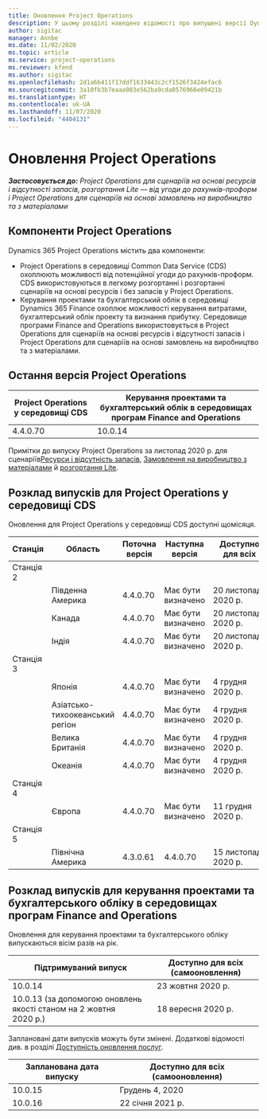 ```yaml
---
title: Оновлення Project Operations
description: У цьому розділі наведено відомості про випущені версії Dynamics 365 Project Operations.
author: sigitac
manager: Annbe
ms.date: 11/02/2020
ms.topic: article
ms.service: project-operations
ms.reviewer: kfend
ms.author: sigitac
ms.openlocfilehash: 2d1a6b411f17ddf1633443c2cf1526f3424efac6
ms.sourcegitcommit: 3a10fb3b7eaaa983e562ba9cda0576966e09421b
ms.translationtype: HT
ms.contentlocale: uk-UA
ms.lasthandoff: 11/07/2020
ms.locfileid: "4404131"
---
```

# <a name="project-operations-updates"></a>Оновлення Project Operations

_**Застосовується до:** Project Operations для сценаріїв на основі ресурсів і відсутності запасів, розгортання Lite — від угоди до рахунків-проформ і Project Operations для сценаріїв на основі замовлень на виробництво та з матеріалами_

## <a name="project-operations-components"></a>Компоненти Project Operations

Dynamics 365 Project Operations містить два компоненти:

- Project Operations в середовищі Common Data Service (CDS) охоплюють можливості від потенційної угоди до рахунків-проформ. CDS використовуються в легкому розгортанні і розгортанні сценаріїв на основі ресурсів і без запасів у Project Operations.
- Керування проектами та бухгалтерський облік в середовищі Dynamics 365 Finance охоплює можливості керування витратами, бухгалтерський облік проекту та визнання прибутку. Середовище програми Finance and Operations використовується в Project Operations для сценаріїв на основі ресурсів і відсутності запасів і Project Operations для сценаріїв на основі замовлень на виробництво та з матеріалами.

## <a name="project-operations-latest-version"></a>Остання версія Project Operations

| Project Operations у середовищі CDS | Керування проектами та бухгалтерський облік в середовищах програм Finance and Operations |
| --- | --- |
| 4.4.0.70 | 10.0.14 |

Примітки до випуску Project Operations за листопад 2020 р. для сценаріїв[Ресурси і відсутність запасів](whats-new-nov-2020-resource-based.md), [Замовлення на виробництво з матеріалами](../prod-pma/whats-new/whats-new-nov-2020-production-based.md) й [розгортання Lite](../pro/whats-new/whats-new-nov-2020-lite.md).

## <a name="release-schedule-for-project-operations-on-cds-environment"></a>Розклад випусків для Project Operations у середовищі CDS

Оновлення для Project Operations у середовищі CDS доступні щомісяця. 

| Станція   | Область        | Поточна версія | Наступна версія | Доступно для всіх |
|-----------|---------------|-----------------|--------------|---------------------|
| Станція 2 |   &nbsp;      |    &nbsp;       | &nbsp;       |      &nbsp;         |
|   &nbsp;  | Південна Америка |  4.4.0.70       | Має бути визначено     | 20 листопада 2020 р.           |
|    &nbsp; | Канада        |  4.4.0.70       | Має бути визначено     | 20 листопада 2020 р.           |
|   &nbsp;  | Індія         |  4.4.0.70       | Має бути визначено     | 20 листопада 2020 р.           |
| Станція 3  |      &nbsp;   |     &nbsp;      |     &nbsp;   |      &nbsp;         |
|   &nbsp;  | Японія         |  4.4.0.70       | Має бути визначено     | 4 грудня 2020 р.           |
|   &nbsp;  | Азіатсько-тихоокеанський регіон  |  4.4.0.70       | Має бути визначено     | 4 грудня 2020 р.           |
|   &nbsp;  | Велика Британія |  4.4.0.70       | Має бути визначено     | 4 грудня 2020 р.           |
|   &nbsp;  | Океанія       |  4.4.0.70       | Має бути визначено     | 4 грудня 2020 р.           |
| Станція 4 |     &nbsp;    |     &nbsp;      |     &nbsp;   |      &nbsp;         |
|   &nbsp;  | Європа        |  4.4.0.70       | Має бути визначено     | 11 грудня 2020 р.           |
| Станція 5 |     &nbsp;    |     &nbsp;      |     &nbsp;   |      &nbsp;         |
|   &nbsp;  | Північна Америка | 4.3.0.61        | 4.4.0.70     | 15 листопада 2020 р.           |

## <a name="release-schedule-for-project-management-and-accounting-in-the-finance-and-operations-apps-environment"></a>Розклад випусків для керування проектами та бухгалтерського обліку в середовищах програм Finance and Operations

Оновлення для керування проектами та бухгалтерського обліку випускаються вісім разів на рік.

| Підтримуваний випуск | Доступно для всіх (самооновлення) |
| --- | --- |
| 10.0.14 | 23 жовтня 2020 р. |
| 10.0.13 (за допомогою оновлень якості станом на 2 жовтня 2020 р.) | 18 вересня 2020 р. |

Заплановані дати випусків можуть бути змінені. Додаткові відомості див. в розділі [Доступність оновлення послуг](https://docs.microsoft.com/dynamics365/fin-ops-core/fin-ops/get-started/public-preview-releases?toc=/dynamics365/finance/toc.json).

| Запланована дата випуску | Доступно для всіх (самооновлення) |
| --- | --- |
| 10.0.15 | Грудень 4, 2020 |
| 10.0.16 | 22 січня 2021 р. |

